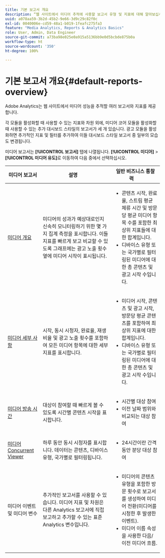 ```yaml
---
title: 기본 보고서 개요
description: “웹 사이트에서 미디어 추적에 사용할 보고서 유형 및 지표에 대해 알아보십시오. 미디어 코어 모듈과 함께 사용할 수 있는 대시보드 스타일 보고서를 살펴보십시오.”
uuid: a078aa59-3b2d-45b2-9e66-3d9c29c82f0c
exl-id: 0040006e-cd59-48a1-b019-1feafc275fa3
feature: "Media Analytics, Reports & Analytics Basics"
role: User, Admin, Data Engineer
source-git-commit: a73ba98e025e0a915a5136bb9e0d5bcbde875b0a
workflow-type: ht
source-wordcount: '350'
ht-degree: 100%

---
```


# 기본 보고서 개요{#default-reports-overview}

Adobe Analytics는 웹 사이트에서 미디어 성능을 추적할 여러 보고서와 지표를 제공합니다.

각 모듈을 활성화할 때 사용할 수 있는 지표와 차원 외에, 미디어 코어 모듈을 활성화할 때 사용할 수 있는 추가 대시보드 스타일의 보고서가 세 개 있습니다. 광고 모듈을 활성화하면 추가적인 지표 및 필터를 추가하여 이들 대시보드 스타일 보고서 중 일부의 모습도 변경됩니다.

미디어 보고서는 **[!UICONTROL 보고서]** 탭에 나열됩니다. **[!UICONTROL 미디어]** > **[!UICONTROL 미디어 유도]**&#x200B;로 이동하여 다음 중에서 선택하십시오.

| 미디어 보고서 | 설명     | 일반 비즈니스 통찰력       |
| --- | --- | --- |
| [미디어 개요](media-reports-overview.md) | 미디어의 성과가 예상대로인지 신속히 모니터링하기 위한 몇 가지 집계 측정을 표시합니다. 이들 지표를 빠르게 보고 비교할 수 있도록 그래프에는 광고 노출 횟수 옆에 미디어 시작이 표시됩니다. | <ul> <li>콘텐츠 시작, 완료율, 스트림 평균 체류 시간 및 방문당 평균 미디어 항목 수를 포함한 최상위 지표들에 대한 합계입니다.  </li> <li>디바이스 유형 또는 국가별로 필터링된 미디어에 대한 총 콘텐츠 및 광고 시작 수입니다.  </li> </ul> |
| [미디어 세부 사항](media-reports-detail.md) | 시작, 동시 시청자, 완료율, 재생 비율 및 광고 노출 횟수를 포함하여 모든 미디어 항목에 대한 세부 지표를 표시합니다. | <ul> <li>미디어 시작, 콘텐츠 및 광고 시작, 방문당 평균 콘텐츠를 포함하여 최상위 지표에 대한 합계입니다.  </li> <li>디바이스 유형 또는 국가별로 필터링된 미디어에 대한 총 콘텐츠 및 광고 시작 수입니다.  </li> </ul> |
| [미디어 방송 시간](media-reports-daypart.md) | 대상이 참여할 때 빠르게 볼 수 있도록 시간별 콘텐츠 시작을 표시합니다. | <ul> <li>시간별 대상 참여  </li> <li>이전 날짜 범위와 비교되는 대상 참여  </li> </ul> |
| [미디어 Concurrent Viewer](media-concurrent-viewers-reports.md) | 하루 동안 동시 시청자를 표시합니다. 데이터는 콘텐츠, 디바이스 유형, 국가별로 필터링됩니다. | <ul> <li>24시간이란 간격 동안 분당 대상 참여  </li> </ul> |
| 미디어 이벤트 및 미디어 변수 | 추가적인 보고서를 사용할 수 있습니다. 미디어 지표 및 차원은 다른 Analytics 보고서에 직접 보고하고 추가할 수 있는 표준 Analytics 변수입니다. | <ul> <li>미디어의 콘텐츠 유형을 포함한 방문 횟수로 보고서를 생성하여 미디어 전환(미디어를 시청한 후 발생한 이벤트).  </li> <li>미디어 이름 속성을 사용한 다음/이전 미디어 흐름.  </li> </ul> |
